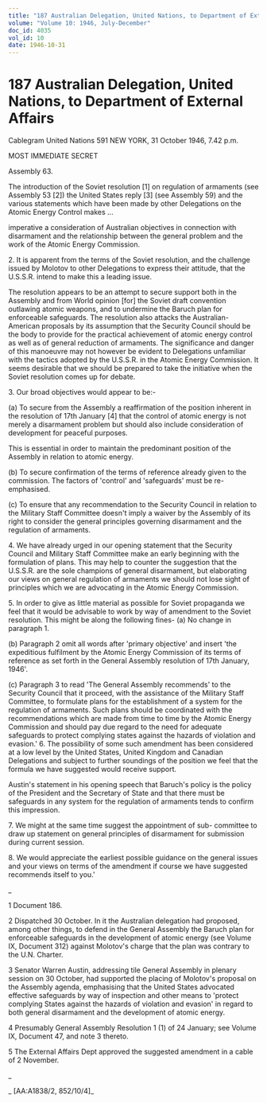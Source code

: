 ```yaml
---
title: "187 Australian Delegation, United Nations, to Department of External Affairs"
volume: "Volume 10: 1946, July-December"
doc_id: 4035
vol_id: 10
date: 1946-10-31
---
```


# 187 Australian Delegation, United Nations, to Department of External Affairs

Cablegram United Nations 591 NEW YORK, 31 October 1946, 7.42 p.m.

MOST IMMEDIATE SECRET

Assembly 63.

The introduction of the Soviet resolution [1] on regulation of armaments (see Assembly 53 [2]) the United States reply [3] (see Assembly 59) and the various statements which have been made by other Delegations on the Atomic Energy Control makes ...

imperative a consideration of Australian objectives in connection with disarmament and the relationship between the general problem and the work of the Atomic Energy Commission.

2\. It is apparent from the terms of the Soviet resolution, and the challenge issued by Molotov to other Delegations to express their attitude, that the U.S.S.R. intend to make this a leading issue.

The resolution appears to be an attempt to secure support both in the Assembly and from World opinion [for] the Soviet draft convention outlawing atomic weapons, and to undermine the Baruch plan for enforceable safeguards. The resolution also attacks the Australian-American proposals by its assumption that the Security Council should be the body to provide for the practical achievement of atomic energy control as well as of general reduction of armaments. The significance and danger of this manoeuvre may not however be evident to Delegations unfamiliar with the tactics adopted by the U.S.S.R. in the Atomic Energy Commission. It seems desirable that we should be prepared to take the initiative when the Soviet resolution comes up for debate.

3\. Our broad objectives would appear to be:-

(a) To secure from the Assembly a reaffirmation of the position inherent in the resolution of 17th January [4] that the control of atomic energy is not merely a disarmament problem but should also include consideration of development for peaceful purposes.

This is essential in order to maintain the predominant position of the Assembly in relation to atomic energy.

(b) To secure confirmation of the terms of reference already given to the commission. The factors of 'control' and 'safeguards' must be re-emphasised.

(c) To ensure that any recommendation to the Security Council in relation to the Military Staff Committee doesn't imply a waiver by the Assembly of its right to consider the general principles governing disarmament and the regulation of armaments.

4\. We have already urged in our opening statement that the Security Council and Military Staff Committee make an early beginning with the formulation of plans. This may help to counter the suggestion that the U.S.S.R. are the sole champions of general disarmament, but elaborating our views on general regulation of armaments we should not lose sight of principles which we are advocating in the Atomic Energy Commission.

5\. In order to give as little material as possible for Soviet propaganda we feel that it would be advisable to work by way of amendment to the Soviet resolution. This might be along the following fines- (a) No change in paragraph 1.

(b) Paragraph 2 omit all words after 'primary objective' and insert 'the expeditious fulfilment by the Atomic Energy Commission of its terms of reference as set forth in the General Assembly resolution of 17th January, 1946'.

(c) Paragraph 3 to read 'The General Assembly recommends' to the Security Council that it proceed, with the assistance of the Military Staff Committee, to formulate plans for the establishment of a system for the regulation of armaments. Such plans should be coordinated with the recommendations which are made from time to time by the Atomic Energy Commission and should pay due regard to the need for adequate safeguards to protect complying states against the hazards of violation and evasion.' 6. The possibility of some such amendment has been considered at a low level by the United States, United Kingdom and Canadian Delegations and subject to further soundings of the position we feel that the formula we have suggested would receive support.

Austin's statement in his opening speech that Baruch's policy is the policy of the President and the Secretary of State and that there must be safeguards in any system for the regulation of armaments tends to confirm this impression.

7\. We might at the same time suggest the appointment of sub- committee to draw up statement on general principles of disarmament for submission during current session.

8\. We would appreciate the earliest possible guidance on the general issues and your views on terms of the amendment if course we have suggested recommends itself to you.'

_

1 Document 186.

2 Dispatched 30 October. In it the Australian delegation had proposed, among other things, to defend in the General Assembly the Baruch plan for enforceable safeguards in the development of atomic energy (see Volume IX, Document 312) against Molotov's charge that the plan was contrary to the U.N. Charter.

3 Senator Warren Austin, addressing tile General Assembly in plenary session on 30 October, had supported the placing of Molotov's proposal on the Assembly agenda, emphasising that the United States advocated effective safeguards by way of inspection and other means to 'protect complying States against the hazards of violation and evasion' in regard to both general disarmament and the development of atomic energy.

4 Presumably General Assembly Resolution 1 (1) of 24 January; see Volume IX, Document 47, and note 3 thereto.

5 The External Affairs Dept approved the suggested amendment in a cable of 2 November.

_

_ [AA:A1838/2, 852/10/4]_
